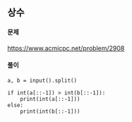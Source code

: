 ## 상수

#### 문제
https://www.acmicpc.net/problem/2908

#### 풀이
``` python3
a, b = input().split()

if int(a[::-1]) > int(b[::-1]):
    print(int(a[::-1]))
else:
    print(int(b[::-1]))
```

